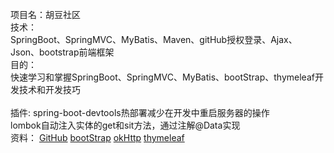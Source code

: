 项目名：胡豆社区<br>
技术：<br>
    SpringBoot、SpringMVC、MyBatis、Maven、gitHub授权登录、Ajax、Json、bootstrap前端框架<br>
目的：<br>
            快速学习和掌握SpringBoot、SpringMVC、MyBatis、bootStrap、thymeleaf开发技术和开发技巧<br>        
插件:
    spring-boot-devtools热部署减少在开发中重启服务器的操作<br>
	lombok自动注入实体的get和sit方法，通过注解@Data实现<br>
资料：
	[GitHub](https://github.com/)
	[bootStrap](https://www.bootcss.com/)
	[okHttp](https://square.github.io/okhttp/)
	[thymeleaf](https://www.thymeleaf.org/)